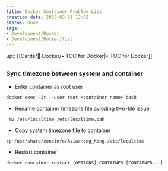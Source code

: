 ```yaml
---
title: Docker Container Problem List
creation date: 2023-03-01 13:02 
status: done
tags: 
- Development/Docker
- Development/Docker/list
---
```

up:: [[Cards/📀 Docker/• TOC for Docker|• TOC for Docker]]
## 

### Sync timezone between system and container

- Enter container as root user

```shell
docker exec -it --user root <container name> bash
```

- Rename container timezone file avioding two-file issue

```shell
 mv /etc/localtime /etc/localtime.bak
```

- Copy system timezone file to container

```shell
cp /usr/share/zoneinfo/Asia/Hong_Kong /etc/localtime
```

- Restart container

```shell
docker container restart [OPTIONS] CONTAINER [CONTAINER...]
```
